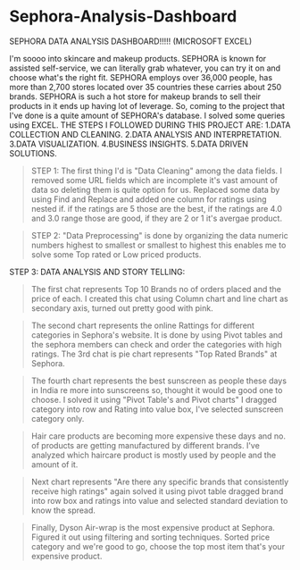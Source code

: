 # Sephora-Analysis-Dashboard
SEPHORA DATA ANALYSIS DASHBOARD!!!!! (MICROSOFT EXCEL)

I'm soooo into skincare and makeup products. SEPHORA is known for assisted self-service, we can literally grab whatever, you can try it on and choose what's the right fit. SEPHORA employs over 36,000 people, has more than 2,700 stores located over 35 countries these carries about 250 brands. SEPHORA is such a hot store for makeup brands to sell their products in it ends up having lot of leverage. So, coming to the project that I've done is a quite amount of SEPHORA's database. I solved some queries using EXCEL.
THE STEPS I FOLLOWED DURING THIS PROJECT ARE:
1.DATA COLLECTION AND CLEANING.
2.DATA ANALYSIS AND INTERPRETATION.
3.DATA VISUALIZATION.
4.BUSINESS INSIGHTS.
5.DATA DRIVEN SOLUTIONS.

>STEP 1: The first thing I'd is "Data Cleaning" among the data fields. I removed some URL fields which are incomplete it's vast amount of data so deleting them is quite option for us. Replaced some data by using Find and Replace and added one column for ratings using nested if. if the ratings are 5 those are the best, if the ratings are 4.0 and 3.0 range those are good, if they are 2 or 1 it's avergae product. 

> STEP 2: "Data Preprocessing" is done by organizing the data numeric numbers highest to smallest or smallest to highest this enables me to solve some Top rated or Low priced products.

STEP 3: DATA ANALYSIS AND STORY TELLING:
>The first chat represents Top 10 Brands no of orders placed and the price of each. I created this chat using Column chart and line chart as secondary axis, turned out pretty good with pink.

>The second chart represents the online Rattings for different categories in Sephora's website. It is done by using Pivot tables and the sephora members can check and order the categories with high ratings.
>The 3rd chat is pie chart represents "Top Rated Brands" at Sephora.

>The fourth chart represents the best sunscreen as people these days in India re more into sunscreens so, thought it would be good one to choose. I solved it using "Pivot Table's and Pivot charts" I dragged category into row and Rating into value box, I've selected sunscreen category only.

>Hair care products are becoming more expensive these days and no. of products are getting manufactured by different brands. I've analyzed which haircare product is mostly used by people and the amount of it.

>Next chart represents "Are there any specific brands that consistently receive high ratings" again solved it using pivot table dragged brand into row box and ratings into value and selected standard deviation to know the spread.

>Finally, Dyson Air-wrap is the most expensive product at Sephora. Figured it out using filtering and sorting techniques. Sorted price category and we're good to go, choose the top most item that's your expensive product.
